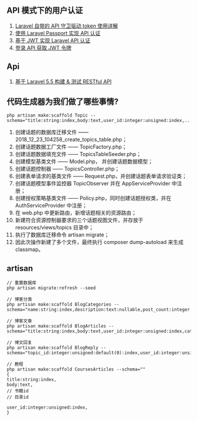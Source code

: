 
## API 模式下的用户认证
1. [Laravel 自带的 API 守卫驱动 token 使用详解](https://learnku.com/articles/11006/detailed-explanation-of-laravels-own-api-guard-drive-token)
2. [使用 Laravel Passport 实现 API 认证](https://laravelacademy.org/post/8298.html)
3. [基于 JWT 实现 Laravel API 认证](https://laravelacademy.org/post/9794.html)
4. [登录 API 获取 JWT 令牌](https://learnku.com/courses/laravel-advance-training/5.5/mobile-login-api/793)

## Api
1. [基于 Laravel 5.5 构建 & 测试 RESTful API](https://laravelacademy.org/post/9153.html)


## 代码生成器为我们做了哪些事情?
```
php artisan make:scaffold Topic --schema="title:string:index,body:text,user_id:integer:unsigned:index,......"
```
1. 创建话题的数据库迁移文件 —— 2018_12_23_104258_create_topics_table.php；
2. 创建话题数据工厂文件 —— TopicFactory.php；
3. 创建话题数据填充文件 —— TopicsTableSeeder.php；
4. 创建模型基类文件 —— Model.php， 并创建话题数据模型；
5. 创建话题控制器 —— TopicsController.php；
6. 创建表单请求的基类文件 —— Request.php，并创建话题表单请求验证类；
7. 创建话题模型事件监控器 TopicObserver 并在 AppServiceProvider 中注册；
8. 创建授权策略基类文件 —— Policy.php，同时创建话题授权类，并在 AuthServiceProvider 中注册；
9. 在 web.php 中更新路由，新增话题相关的资源路由；
10. 新建符合资源控制器要求的三个话题视图文件，并存放于 resources/views/topics 目录中；
11. 执行了数据库迁移命令 artisan migrate；
12. 因此次操作新建了多个文件，最终执行 composer dump-autoload 来生成 classmap。

## artisan 
```
// 重置数据库
php artisan migrate:refresh --seed

// 博客分类
php artisan make:scaffold BlogCategories --schema="name:string:index,description:text:nullable,post_count:integer:default(0),cascade:tinyInteger:default(0):index,user_id:integer:unsigned:index"

// 博客文章
php artisan make:scaffold BlogArticles --schema="title:string:index,body:text,user_id:integer:unsigned:index,category_id:integer:unsigned:index,reply_count:integer:unsigned:default(0),view_count:integer:unsigned:default(0),last_reply_user_id:integer:unsigned:default(0),order:integer:unsigned:default(0),excerpt:text:nullable,slug:string:nullable"

// 博文回复
php artisan make:scaffold BlogReply --schema="topic_id:integer:unsigned:default(0):index,user_id:integer:unsigned:default(0):index,content:text"

// 教程
php artisan make:scaffold CoursesArticles --schema=""
{
title:string:index,
body:text,
// 书籍id
// 目录id

user_id:integer:unsigned:index,
}

```
